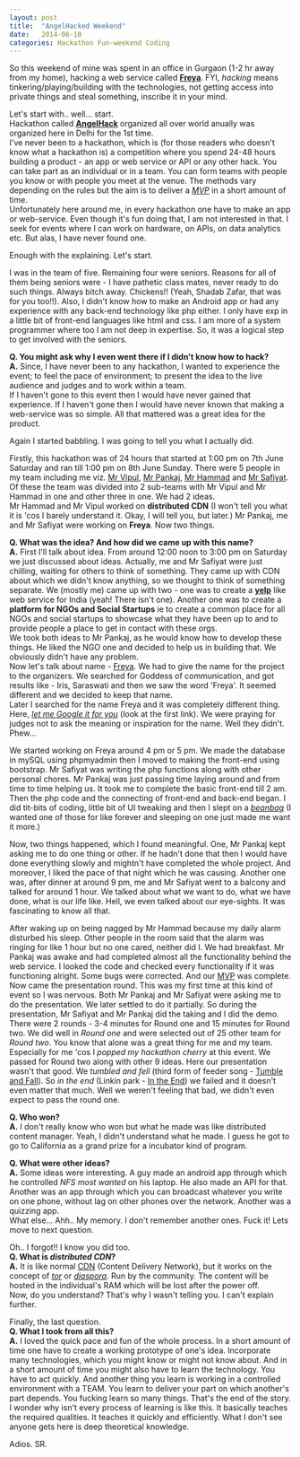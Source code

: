 ```yaml
---
layout: post
title:  "AngelHacked Weekend"
date:   2014-06-10
categories: Hackathon Fun-weekend Coding
---
```


So this weekend of mine was spent in an office in Gurgaon (1-2 hr away from my home), hacking a web service called [**Freya**][1]. FYI, *hacking* means tinkering/playing/building with the technologies, not getting access into private things and steal something, inscribe it in your mind.

Let's start with.. well... start.  
Hackathon called [**AngelHack**][2] organized all over world anually was organized here in Delhi for the 1st time.  
I've never been to a hackathon, which is (for those readers who doesn't know what a hackathon is) a competition where you spend 24-48 hours building a product - an app or web service or API or any other hack. You can take part as an individual or in a team. You can form teams with people you know or with people you meet at the venue. The methods vary depending on the rules but the aim is to deliver a [*MVP*][10] in a short amount of time.  
Unfortunately here around me, in every hackathon one have to make an app or web-service. Even though it's fun doing that, I am not interested in that. I seek for events where I can work on hardware, on APIs, on data analytics etc. But alas, I have never found one.

Enough with the explaining. Let's start.

I was in the team of five. Remaining four were seniors. Reasons for all of them being seniors were - I have pathetic class mates, never ready to do such things. Always bitch away. Chickens!! (Yeah, Shadab Zafar, that was for you too!!). Also, I didn't know how to make an Android app or had any experience with any back-end technology like php either. I only have exp in a little bit of front-end languages like html and css. I am more of a system programmer where too I am not deep in expertise. So, it was a logical step to get involved with the seniors.

**Q. You might ask why I even went there if I didn't know how to hack?**  
**A.** Since, I have never been to any hackathon, I wanted to experience the event; to feel the pace of environment; to present the idea to the live audience and judges and to work within a team.  
If I haven't gone to this event then I would have never gained that experience. If I haven't gone then I would have never known that making a web-service was so simple. All that mattered was a great idea for the product.

Again I started babbling. I was going to tell you what I actually did.

Firstly, this hackathon was of 24 hours that started at 1:00 pm on 7th June Saturday and ran till 1:00 pm on 8th June Sunday. There were 5 people in my team including me viz. [Mr Vipul][3], [Mr Pankaj][4], [Mr Hammad][5] and [Mr Safiyat][6]. Of these the team was divided into 2 sub-teams with Mr Vipul and Mr Hammad in one and other three in one. We had 2 ideas.  
Mr Hammad and Mr Vipul worked on **distributed CDN** (I won't tell you what it is 'cos I barely understand it. Okay, I will tell you, but later.)
Mr Pankaj, me and Mr Safiyat were working on **Freya**. Now two things.

**Q. What was the idea? And how did we came up with this name?**  
**A.** First I'll talk about idea. From around 12:00 noon to 3:00 pm on Saturday we just discussed about ideas. Actually, me and Mr Safiyat were just chilling, waiting for others to think of something. They came up with CDN about which we didn't know anything, so we thought to think of something separate. We (mostly me) came up with two - one was to create a [**yelp**][7] like web service for India (yeah! There isn't one). Another one was to create a **platform for NGOs and Social Startups** ie to create a common place for all NGOs and social startups to showcase what they have been up to and to provide people a place to get in contact with these orgs.  
We took both ideas to Mr Pankaj, as he would know how to develop these things. He liked the NGO one and decided to help us in building that. We obviously didn't have any problem.  
Now let's talk about name - [Freya][1]. We had to give the name for the project to the organizers. We searched for Goddess of communication, and got results like - Iris, Saraswati and then we saw the word 'Freya'. It seemed different and we decided to keep that name.  
Later I searched for the name Freya and it was completely different thing. Here, [*let me Google it for you*][8] (look at the first link). We were praying for judges not to ask the meaning or inspiration for the name. Well they didn't. Phew...

We started working on Freya around 4 pm or 5 pm. We made the database in mySQL using phpmyadmin then I moved to making the front-end using bootstrap. Mr Safiyat was writing the php functions along with other personal chores. Mr Pankaj was just passing time laying around and from time to time helping us. It took me to complete the basic front-end till 2 am. Then the php code and the connecting of front-end and back-end began. I did tit-bits of coding, little bit of UI tweaking and then I slept on a [*beanbag*][9] (I wanted one of those for like forever and sleeping on one just made me want it more.)

Now, two things happened, which I found meaningful. One, Mr Pankaj kept asking me to do one thing or other. If he hadn't done that then I would have done everything slowly and mightn't have completed the whole project. And moreover, I liked the pace of that night which he was causing. Another one was, after dinner at around 9 pm, me and Mr Safiyat went to a balcony and talked for around 1 hour. We talked about what we want to do, what we have done, what is our life like. Hell, we even talked about our eye-sights. It was fascinating to know all that.

After waking up on being nagged by Mr Hammad because my daily alarm disturbed his sleep. Other people in the room said that the alarm was ringing for like 1 hour but no one cared, neither did I. We had breakfast. Mr Pankaj was awake and had completed almost all the functionality behind the web service. I looked the code and checked every functionality if it was functioning alright. Some bugs were corrected. And our [MVP][10] was complete.  
Now came the presentation round. This was my first time at this kind of event so I was nervous. Both Mr Pankaj and Mr Safiyat were asking me to do the presentation. We later settled to do it partially. So during the presentation, Mr Safiyat and Mr Pankaj did the taking and I did the demo.  
There were 2 rounds - 3-4 minutes for Round one and 15 minutes for Round two. We did well in *Round one* and were selected out of 25 other team for *Round two*. You know that alone was a great thing for me and my team. Especially for me 'cos I *popped my hackathon cherry* at this event. We passed for Round two along with other 9 ideas. Here our presentation wasn't that good. We *tumbled and fell* (third form of feeder song - [Tumble and Fall][11]). So *in the end* (Linkin park - [In the End][12]) we failed and it doesn't even matter that much. Well we weren't feeling that bad, we didn't even expect to pass the round one.

**Q. Who won?**  
**A.** I don't really know who won but what he made was like distributed content manager. Yeah, I didn't understand what he made. I guess he got to go to California as a grand prize for a incubator kind of program.

**Q. What were other ideas?**  
**A.** Some ideas were interesting. A guy made an android app through which he controlled *NFS most wanted* on his laptop. He also made an API for that. Another was an app through which you can broadcast whatever you write on one phone, without lag on other phones over the network. Another was a quizzing app.  
What else... Ahh.. My memory. I don't remember another ones. Fuck it! Lets move to next question.

Oh.. I forgot!! I know you did too.  
**Q. What is *distributed CDN*?**  
**A.** It is like normal [CDN][15] (Content Delivery Network), but it works on the concept of [*tor*][13] or [*diaspora*][14]. Run by the community. The content will be hosted in the individual's RAM which will be lost after the power off.  
Now, do you understand? That's why I wasn't telling you. I can't explain further.

Finally, the last question.  
**Q. What I took from all this?**  
**A.** I loved the quick pace and fun of the whole process. In a short amount of time one have to create a working prototype of one's idea. Incorporate many technologies, which you might know or might not know about. And in a short amount of time you might also have to learn the technology. You have to act quickly.
And another thing you learn is working in a controlled environment with a TEAM. You learn to deliver your part on which another's part depends. You fucking learn so many things. That's the end of the story.
I wonder why isn't every process of learning is like this. It basically teaches the required qualities. It teaches it quickly and efficiently. What I don't see anyone gets here is deep theoretical knowledge.

Adios. SR.


[1]: https://github.com/TrigonaMinima/Crowd-Advertise
[2]: http://www.angelhack.com/
[3]: https://github.com/vipulnayyar
[4]: https://github.com/pankajksharma
[5]: https://github.com/hammadhaleem
[6]: https://github.com/Safiyat
[7]: http://www.yelp.com/
[8]: http://lmgtfy.com/?q=freya
[9]: http://static.giantbomb.com/uploads/original/7/72889/1487261-king_20beanbag_20__20royal_20vinyl.jpg
[10]: http://en.wikipedia.org/wiki/Minimum_viable_product
[11]: https://www.youtube.com/watch?v=2sVSml7Bk3g
[12]: https://www.youtube.com/watch?v=1yw1Tgj9-VU
[13]: https://www.torproject.org/
[14]: https://joindiaspora.com/
[15]: http://en.wikipedia.org/wiki/Content_delivery_network